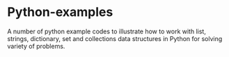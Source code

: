 # Python-examples
A number of python example codes to illustrate how to work with list, strings, dictionary, set and collections data structures in Python for solving variety of problems.
